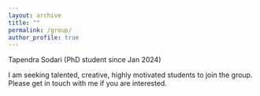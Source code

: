 ```yaml
---
layout: archive
title: ""
permalink: /group/
author_profile: true
---
```


Tapendra Sodari (PhD student since Jan 2024)

I am seeking talented, creative, highly motivated students to join the group. Please get in touch with me if you are interested.
